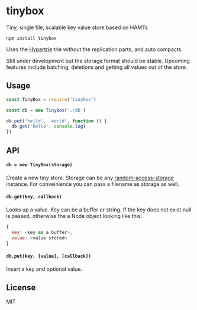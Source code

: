 # tinybox

Tiny, single file, scalable key value store based on HAMTs

```
npm install tinybox
```

Uses the [Hypertrie](https://github.com/mafintosh/hypertrie) trie without the replication parts,
and auto compacts.

Still under development but the storage format should be stable. Upcoming features include batching,
deletions and getting all values out of the store.

## Usage

``` js
const TinyBox = require('tinybox')

const db = new TinyBox('./db')

db.put('hello', 'world', function () {
  db.get('hello', console.log)
})
```

## API

#### `db = new TinyBox(storage)`

Create a new tiny store. Storage can be any [random-access-storage](https://github.com/random-access-storage) instance.
For conveinience you can pass a filename as storage as well.

#### `db.get(key, callback)`

Looks up a value. Key can be a buffer or string. If the key does not exist null is passed, otherwise
the a Node object looking like this:

```js
{
  key: <key as a buffer>,
  value: <value stored>
}
```

#### `db.put(key, [value], [callback])`

Insert a key and optional value.

## License

MIT
